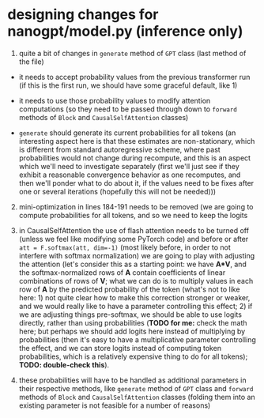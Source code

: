 # designing changes for nanogpt/model.py (inference only)

1) quite a bit of changes in `generate` method of `GPT` class (last method of the file)

  * it needs to accept probability values from the previous transformer run (if this is the first run, we should have some graceful default, like 1)

  * it needs to use those probability values to modify attention computations (so they need to be passed through down to `forward` methods of
    `Block` and `CausalSelfAttention` classes)    
  
  * `generate` should generate its current probabilities for all tokens (an interesting aspect here is that these estimates are non-stationary,
    which is different from standard autoregressive scheme, where past probabilities would not change during recompute, and this is an aspect
    which we'll need to investigate separately (first we'll just see if they exhibit a reasonable convergence behavior as one recomputes, and
    then we'll ponder what to do about it, if the values need to be fixes after one or several iterations (hopefully this will not be needed))) 

2) mini-optimization in lines 184-191 needs to be removed (we are going to compute probabilities for all tokens, and so we need to keep the logits

3) in CausalSelfAttention the use of flash attention needs to be turned off (unless we feel like modifying some PyTorch code) and
   before or after `att = F.softmax(att, dim=-1)` (most likely before, in order to not interfere with softmax normalization)
   we are going to play with adjusting the attention (let's consider this as a starting point: we have **A*V**, and the softmax-normalized
   rows of **A** contain coefficients of linear combinations of rows of **V**; what we can do is to multiply values in each row of **A** by the
   predicted probability of the token (what's not to like here: 1) not quite clear how to make this correction stronger or weaker,
   and we would really like to have a parameter controlling this effect; 2) if we are adjusting things pre-softmax, we should be able
   to use logits directly, rather than using probabilities (**TODO for me:** check the math here; but perhaps we should add logits here
   instead of multiplying by probabilities (then it's easy to have a multiplicative parameter controlling the effect, and we can store logits
   instead of computing token probabilities, which is a relatively expensive thing to do for all tokens); **TODO: double-check this**).

4) these probabilities will have to be handled as additional parameters in their respective methods, like `generate` method of `GPT` class
   and `forward` methods of `Block` and `CausalSelfAttention` classes (folding them into an existing parameter is not feasible
   for a number of reasons)
